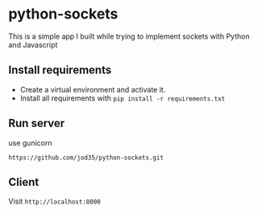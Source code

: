 # python-sockets
This is a simple app I built while trying to implement sockets with Python and Javascript

## Install requirements
- Create a virtual environment and activate it.
- Install all requirements with ``` pip install -r requirements.txt  ```

## Run server
use gunicorn 

``` https://github.com/jod35/python-sockets.git ```

## Client
Visit `` http://localhost:8000 ``

